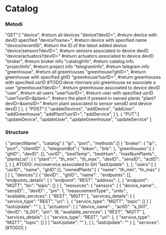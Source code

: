 # Catalog

### Metodi
"GET":[
                "device",   #return all devices
                "device?devID=",    #return device with devID specified
                "device?name=", #return device with specified name
                "device/recentID",  #return the ID of the latest added device
                "device/sensors?devID=",    #return sensors associated to device devID
                "device/actuators?devID="   #return actuators associated to device devID
                "broker",   #return broker info
                "catalogInfo",  #return catalog info
                "projectInfo",  #return project info
                "telegramInfo", #return telegram info
                "greenhouse",   #return all greenhouses
                "greenhouse?ghID=", #return greenhouse with specified ghID
                "greenhouse?usrID=",    #return greenhouses with specifeid usrID #TODO:deve ritornare più greenhouse se associate a user
                "greenhouse?devID=",    #return greenhouse asscoiated to device devID
                "user", #return all users
                "user?usrID=", #return user with specified usrID
                "user?usrID=&plant=",   #return the plant if present in owned plants
                "plant?devID=&sensID="  #return plant associated to sensor sensID and device devID
            ]
        },
        {
            "POST":[
                "updateDevices",
                "addDevice",
                "addUser",
                "addGreenhouse",
                "addPlant?usrID=",
                "addService",
            ]
        },
        {
            "PUT":[
                "updateDevice",
                "updateUser",
                "updateGreenhouse",
                "updateService"
            ]

### Structure
{
    "projectName":,
    "catalog":{
        "ip":,
        "port":,
        "methods":[]
    }
    "broker": {
        "ip":,
        "port":,
        "clientID":
    },
    "telegramBot":{
        "token":,
        "link":
    },
    "greenhouses":[
        {
            "ghID":,
            "devID": [],
            "usrID":,
            "bestTemp":,
            "bestHum":,
            "maxNumPlants":,
            "plantsList": [
                {
                    "plant":"",
                    "th_min":,
                    "th_max":,
                    "devID":, 
                    "sensID":,
                    "actID":
                ],
                }
            ],
            #TODO: microservice associated to GH
            "lastUpdate":
        },
    ],
    "users":[
        {
            "usrID":,
            "name":,
            "ghID":[],
            "ownedPlants":[
                {
                    "name":
                    "th_min",
                    "th_max"
                }
            ]
        }
    ],
    "devices":[
        {
            "devID": ,
            "ghID":,
            "name": ,
            "endpoints": [],
            "endpoints_details": [
                {
                    "endpoint": "REST",
                    "address":
                },
                {
                    "endpoint": "MQTT",
                    "bn":
                    "topic": []
                }
            ],
            "resources": {
                "sensors": [
                    {
                        "device_name": ,
                        "sensID": ,
                        "devID": ,
                        "pin": 1,
                        "measurementType":,
                        "units":,
                        "available_services": [
                            "REST",
                            "MQTT"
                        ],
                        "services_details": [
                            {
                                "service_type": "REST",
                                "uri":
                            },
                            {
                                "service_type": "MQTT",
                                "topic": []
                            }
                        ]
                        "lastUpdate": ""
                    },
                ],
                "actuators": [
                    {
                        "device_name": ,
                        "actID": "a_001",
                        "devID": "d_001",
                        "pin": 18,
                        "available_services": [
                            "REST",
                            "MQTT"
                        ],
                        "services_details": [
                            {
                                "service_type": "REST",
                                "uri":
                            },
                            {
                                "service_type": "MQTT",
                                "topic": []
                            }
                        ]
                        "lastUpdate": ""
                    },
                ]
            },
            "lastUpdate": ""
        }
    ],
    "services":[#TODO]
}
